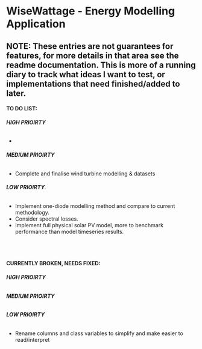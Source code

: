 # WiseWattage - Energy Modelling Application

## **NOTE:** These entries are not guarantees for features, for more details in that area see the readme documentation. This is more of a running diary to track what ideas I want to test, or implementations that need finished/added to later. 


#### **TO DO LIST:**
###### **HIGH PRIOIRTY**
-

###### **MEDIUM PRIOIRTY**
- Complete and finalise wind turbine modelling & datasets

###### **LOW PRIOIRTY**.
- Implement one-diode modelling method and compare to current methodology.
- Consider spectral losses.
- Implement full physical solar PV model, more to benchmark performance than model timeseries results.


<br><br>

#### **CURRENTLY BROKEN, NEEDS FIXED:**
###### **HIGH PRIOIRTY**


###### **MEDIUM PRIOIRTY**


###### **LOW PRIOIRTY**
- Rename columns and class variables to simplify and make easier to read/interpret

